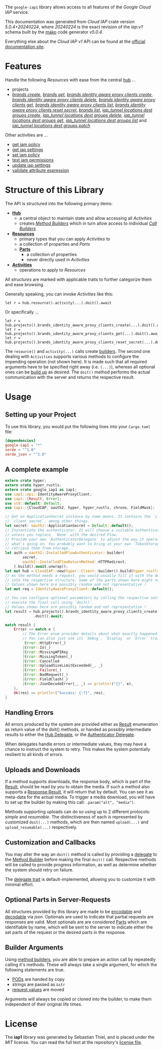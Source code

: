 <!---
DO NOT EDIT !
This file was generated automatically from 'src/generator/templates/api/README.md.mako'
DO NOT EDIT !
-->
The `google-iap1` library allows access to all features of the *Google Cloud IAP* service.

This documentation was generated from *Cloud IAP* crate version *5.0.4+20240224*, where *20240224* is the exact revision of the *iap:v1* schema built by the [mako](http://www.makotemplates.org/) code generator *v5.0.4*.

Everything else about the *Cloud IAP* *v1* API can be found at the
[official documentation site](https://cloud.google.com/iap).
# Features

Handle the following *Resources* with ease from the central [hub](https://docs.rs/google-iap1/5.0.4+20240224/google_iap1/CloudIAP) ... 

* projects
 * [*brands create*](https://docs.rs/google-iap1/5.0.4+20240224/google_iap1/api::ProjectBrandCreateCall), [*brands get*](https://docs.rs/google-iap1/5.0.4+20240224/google_iap1/api::ProjectBrandGetCall), [*brands identity aware proxy clients create*](https://docs.rs/google-iap1/5.0.4+20240224/google_iap1/api::ProjectBrandIdentityAwareProxyClientCreateCall), [*brands identity aware proxy clients delete*](https://docs.rs/google-iap1/5.0.4+20240224/google_iap1/api::ProjectBrandIdentityAwareProxyClientDeleteCall), [*brands identity aware proxy clients get*](https://docs.rs/google-iap1/5.0.4+20240224/google_iap1/api::ProjectBrandIdentityAwareProxyClientGetCall), [*brands identity aware proxy clients list*](https://docs.rs/google-iap1/5.0.4+20240224/google_iap1/api::ProjectBrandIdentityAwareProxyClientListCall), [*brands identity aware proxy clients reset secret*](https://docs.rs/google-iap1/5.0.4+20240224/google_iap1/api::ProjectBrandIdentityAwareProxyClientResetSecretCall), [*brands list*](https://docs.rs/google-iap1/5.0.4+20240224/google_iap1/api::ProjectBrandListCall), [*iap_tunnel locations dest groups create*](https://docs.rs/google-iap1/5.0.4+20240224/google_iap1/api::ProjectIapTunnelLocationDestGroupCreateCall), [*iap_tunnel locations dest groups delete*](https://docs.rs/google-iap1/5.0.4+20240224/google_iap1/api::ProjectIapTunnelLocationDestGroupDeleteCall), [*iap_tunnel locations dest groups get*](https://docs.rs/google-iap1/5.0.4+20240224/google_iap1/api::ProjectIapTunnelLocationDestGroupGetCall), [*iap_tunnel locations dest groups list*](https://docs.rs/google-iap1/5.0.4+20240224/google_iap1/api::ProjectIapTunnelLocationDestGroupListCall) and [*iap_tunnel locations dest groups patch*](https://docs.rs/google-iap1/5.0.4+20240224/google_iap1/api::ProjectIapTunnelLocationDestGroupPatchCall)

Other activities are ...

* [get iam policy](https://docs.rs/google-iap1/5.0.4+20240224/google_iap1/api::MethodGetIamPolicyCall)
* [get iap settings](https://docs.rs/google-iap1/5.0.4+20240224/google_iap1/api::MethodGetIapSettingCall)
* [set iam policy](https://docs.rs/google-iap1/5.0.4+20240224/google_iap1/api::MethodSetIamPolicyCall)
* [test iam permissions](https://docs.rs/google-iap1/5.0.4+20240224/google_iap1/api::MethodTestIamPermissionCall)
* [update iap settings](https://docs.rs/google-iap1/5.0.4+20240224/google_iap1/api::MethodUpdateIapSettingCall)
* [validate attribute expression](https://docs.rs/google-iap1/5.0.4+20240224/google_iap1/api::MethodValidateAttributeExpressionCall)



# Structure of this Library

The API is structured into the following primary items:

* **[Hub](https://docs.rs/google-iap1/5.0.4+20240224/google_iap1/CloudIAP)**
    * a central object to maintain state and allow accessing all *Activities*
    * creates [*Method Builders*](https://docs.rs/google-iap1/5.0.4+20240224/google_iap1/client::MethodsBuilder) which in turn
      allow access to individual [*Call Builders*](https://docs.rs/google-iap1/5.0.4+20240224/google_iap1/client::CallBuilder)
* **[Resources](https://docs.rs/google-iap1/5.0.4+20240224/google_iap1/client::Resource)**
    * primary types that you can apply *Activities* to
    * a collection of properties and *Parts*
    * **[Parts](https://docs.rs/google-iap1/5.0.4+20240224/google_iap1/client::Part)**
        * a collection of properties
        * never directly used in *Activities*
* **[Activities](https://docs.rs/google-iap1/5.0.4+20240224/google_iap1/client::CallBuilder)**
    * operations to apply to *Resources*

All *structures* are marked with applicable traits to further categorize them and ease browsing.

Generally speaking, you can invoke *Activities* like this:

```Rust,ignore
let r = hub.resource().activity(...).doit().await
```

Or specifically ...

```ignore
let r = hub.projects().brands_identity_aware_proxy_clients_create(...).doit().await
let r = hub.projects().brands_identity_aware_proxy_clients_get(...).doit().await
let r = hub.projects().brands_identity_aware_proxy_clients_reset_secret(...).doit().await
```

The `resource()` and `activity(...)` calls create [builders][builder-pattern]. The second one dealing with `Activities` 
supports various methods to configure the impending operation (not shown here). It is made such that all required arguments have to be 
specified right away (i.e. `(...)`), whereas all optional ones can be [build up][builder-pattern] as desired.
The `doit()` method performs the actual communication with the server and returns the respective result.

# Usage

## Setting up your Project

To use this library, you would put the following lines into your `Cargo.toml` file:

```toml
[dependencies]
google-iap1 = "*"
serde = "^1.0"
serde_json = "^1.0"
```

## A complete example

```Rust
extern crate hyper;
extern crate hyper_rustls;
extern crate google_iap1 as iap1;
use iap1::api::IdentityAwareProxyClient;
use iap1::{Result, Error};
use std::default::Default;
use iap1::{CloudIAP, oauth2, hyper, hyper_rustls, chrono, FieldMask};

// Get an ApplicationSecret instance by some means. It contains the `client_id` and 
// `client_secret`, among other things.
let secret: oauth2::ApplicationSecret = Default::default();
// Instantiate the authenticator. It will choose a suitable authentication flow for you, 
// unless you replace  `None` with the desired Flow.
// Provide your own `AuthenticatorDelegate` to adjust the way it operates and get feedback about 
// what's going on. You probably want to bring in your own `TokenStorage` to persist tokens and
// retrieve them from storage.
let auth = oauth2::InstalledFlowAuthenticator::builder(
        secret,
        oauth2::InstalledFlowReturnMethod::HTTPRedirect,
    ).build().await.unwrap();
let mut hub = CloudIAP::new(hyper::Client::builder().build(hyper_rustls::HttpsConnectorBuilder::new().with_native_roots().https_or_http().enable_http1().build()), auth);
// As the method needs a request, you would usually fill it with the desired information
// into the respective structure. Some of the parts shown here might not be applicable !
// Values shown here are possibly random and not representative !
let mut req = IdentityAwareProxyClient::default();

// You can configure optional parameters by calling the respective setters at will, and
// execute the final call using `doit()`.
// Values shown here are possibly random and not representative !
let result = hub.projects().brands_identity_aware_proxy_clients_create(req, "parent")
             .doit().await;

match result {
    Err(e) => match e {
        // The Error enum provides details about what exactly happened.
        // You can also just use its `Debug`, `Display` or `Error` traits
         Error::HttpError(_)
        |Error::Io(_)
        |Error::MissingAPIKey
        |Error::MissingToken(_)
        |Error::Cancelled
        |Error::UploadSizeLimitExceeded(_, _)
        |Error::Failure(_)
        |Error::BadRequest(_)
        |Error::FieldClash(_)
        |Error::JsonDecodeError(_, _) => println!("{}", e),
    },
    Ok(res) => println!("Success: {:?}", res),
}

```
## Handling Errors

All errors produced by the system are provided either as [Result](https://docs.rs/google-iap1/5.0.4+20240224/google_iap1/client::Result) enumeration as return value of
the doit() methods, or handed as possibly intermediate results to either the 
[Hub Delegate](https://docs.rs/google-iap1/5.0.4+20240224/google_iap1/client::Delegate), or the [Authenticator Delegate](https://docs.rs/yup-oauth2/*/yup_oauth2/trait.AuthenticatorDelegate.html).

When delegates handle errors or intermediate values, they may have a chance to instruct the system to retry. This 
makes the system potentially resilient to all kinds of errors.

## Uploads and Downloads
If a method supports downloads, the response body, which is part of the [Result](https://docs.rs/google-iap1/5.0.4+20240224/google_iap1/client::Result), should be
read by you to obtain the media.
If such a method also supports a [Response Result](https://docs.rs/google-iap1/5.0.4+20240224/google_iap1/client::ResponseResult), it will return that by default.
You can see it as meta-data for the actual media. To trigger a media download, you will have to set up the builder by making
this call: `.param("alt", "media")`.

Methods supporting uploads can do so using up to 2 different protocols: 
*simple* and *resumable*. The distinctiveness of each is represented by customized 
`doit(...)` methods, which are then named `upload(...)` and `upload_resumable(...)` respectively.

## Customization and Callbacks

You may alter the way an `doit()` method is called by providing a [delegate](https://docs.rs/google-iap1/5.0.4+20240224/google_iap1/client::Delegate) to the 
[Method Builder](https://docs.rs/google-iap1/5.0.4+20240224/google_iap1/client::CallBuilder) before making the final `doit()` call. 
Respective methods will be called to provide progress information, as well as determine whether the system should 
retry on failure.

The [delegate trait](https://docs.rs/google-iap1/5.0.4+20240224/google_iap1/client::Delegate) is default-implemented, allowing you to customize it with minimal effort.

## Optional Parts in Server-Requests

All structures provided by this library are made to be [encodable](https://docs.rs/google-iap1/5.0.4+20240224/google_iap1/client::RequestValue) and 
[decodable](https://docs.rs/google-iap1/5.0.4+20240224/google_iap1/client::ResponseResult) via *json*. Optionals are used to indicate that partial requests are responses 
are valid.
Most optionals are are considered [Parts](https://docs.rs/google-iap1/5.0.4+20240224/google_iap1/client::Part) which are identifiable by name, which will be sent to 
the server to indicate either the set parts of the request or the desired parts in the response.

## Builder Arguments

Using [method builders](https://docs.rs/google-iap1/5.0.4+20240224/google_iap1/client::CallBuilder), you are able to prepare an action call by repeatedly calling it's methods.
These will always take a single argument, for which the following statements are true.

* [PODs][wiki-pod] are handed by copy
* strings are passed as `&str`
* [request values](https://docs.rs/google-iap1/5.0.4+20240224/google_iap1/client::RequestValue) are moved

Arguments will always be copied or cloned into the builder, to make them independent of their original life times.

[wiki-pod]: http://en.wikipedia.org/wiki/Plain_old_data_structure
[builder-pattern]: http://en.wikipedia.org/wiki/Builder_pattern
[google-go-api]: https://github.com/google/google-api-go-client

# License
The **iap1** library was generated by Sebastian Thiel, and is placed 
under the *MIT* license.
You can read the full text at the repository's [license file][repo-license].

[repo-license]: https://github.com/Byron/google-apis-rsblob/main/LICENSE.md

